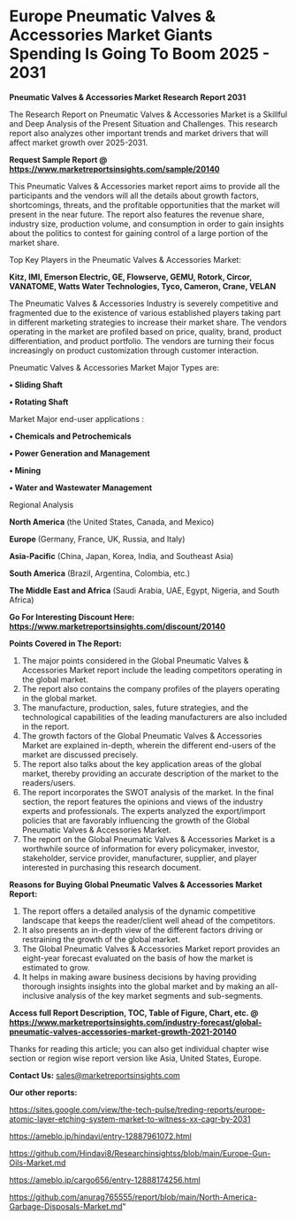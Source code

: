 # Europe Pneumatic Valves & Accessories Market Giants Spending Is Going To Boom 2025 - 2031

<strong>Pneumatic Valves & Accessories Market Research Report 2031</strong>

The Research Report on Pneumatic Valves & Accessories Market is a Skillful and Deep Analysis of the Present Situation and Challenges. This research report also analyzes other important trends and market drivers that will affect market growth over 2025-2031.

<strong>Request Sample Report @ <a href=https://www.marketreportsinsights.com/sample/20140>https://www.marketreportsinsights.com/sample/20140</a></strong>

This Pneumatic Valves & Accessories market report aims to provide all the participants and the vendors will all the details about growth factors, shortcomings, threats, and the profitable opportunities that the market will present in the near future. The report also features the revenue share, industry size, production volume, and consumption in order to gain insights about the politics to contest for gaining control of a large portion of the market share.

Top Key Players in the Pneumatic Valves & Accessories Market:

<strong>Kitz, IMI, Emerson Electric, GE, Flowserve, GEMU, Rotork, Circor, VANATOME, Watts Water Technologies, Tyco, Cameron, Crane, VELAN</strong>

The Pneumatic Valves & Accessories Industry is severely competitive and fragmented due to the existence of various established players taking part in different marketing strategies to increase their market share. The vendors operating in the market are profiled based on price, quality, brand, product differentiation, and product portfolio. The vendors are turning their focus increasingly on product customization through customer interaction.

Pneumatic Valves & Accessories Market Major Types are:

<strong>• Sliding Shaft

• Rotating Shaft</strong>

Market Major end-user applications :

<strong>• Chemicals and Petrochemicals

• Power Generation and Management

• Mining

• Water and Wastewater Management</strong>

Regional Analysis

</u><strong><b>North America</b></strong> (the United States, Canada, and Mexico)

<strong><b>Europe </b></strong>(Germany, France, UK, Russia, and Italy)

<strong><b>Asia-Pacific</b></strong> (China, Japan, Korea, India, and Southeast Asia)

<strong><b>South America</b></strong> (Brazil, Argentina, Colombia, etc.)

<strong><b>The Middle East and Africa</b></strong> (Saudi Arabia, UAE, Egypt, Nigeria, and South Africa)

<strong>Go For Interesting Discount Here: <a href=https://www.marketreportsinsights.com/discount/20140>https://www.marketreportsinsights.com/discount/20140</a></strong>

<strong>Points Covered in The Report:</strong>
<ol>
  <li>The major points considered in the Global Pneumatic Valves & Accessories Market report include the leading competitors operating in the global market.</li>
  <li>The report also contains the company profiles of the players operating in the global market.</li>
  <li>The manufacture, production, sales, future strategies, and the technological capabilities of the leading manufacturers are also included in the report.</li>
  <li>The growth factors of the Global Pneumatic Valves & Accessories Market are explained in-depth, wherein the different end-users of the market are discussed precisely.</li>
  <li>The report also talks about the key application areas of the global market, thereby providing an accurate description of the market to the readers/users.</li>
  <li>The report incorporates the SWOT analysis of the market. In the final section, the report features the opinions and views of the industry experts and professionals. The experts analyzed the export/import policies that are favorably influencing the growth of the Global Pneumatic Valves & Accessories Market.</li>
  <li>The report on the Global Pneumatic Valves & Accessories Market is a worthwhile source of information for every policymaker, investor, stakeholder, service provider, manufacturer, supplier, and player interested in purchasing this research document.</li>
</ol>
<strong>Reasons for Buying Global Pneumatic Valves & Accessories Market Report:</strong>

<ol>
  <li>The report offers a detailed analysis of the dynamic competitive landscape that keeps the reader/client well ahead of the competitors.</li>
  <li>It also presents an in-depth view of the different factors driving or restraining the growth of the global market.</li>
  <li>The Global Pneumatic Valves & Accessories Market report provides an eight-year forecast evaluated on the basis of how the market is estimated to grow.</li>
  <li>It helps in making aware business decisions by having providing thorough insights insights into the global market and by making an all-inclusive analysis of the key market segments and sub-segments.</li>
</ol>
<strong>Access full Report Description, TOC, Table of Figure, Chart, etc. @ <a href=https://www.marketreportsinsights.com/industry-forecast/global-pneumatic-valves-accessories-market-growth-2021-20140>https://www.marketreportsinsights.com/industry-forecast/global-pneumatic-valves-accessories-market-growth-2021-20140</a></strong>


Thanks for reading this article; you can also get individual chapter wise section or region wise report version like Asia, United States, Europe.

<strong>Contact Us:</strong>
sales@marketreportsinsights.com

<strong>Our other reports:</strong>

<a href=https://sites.google.com/view/the-tech-pulse/treding-reports/europe-atomic-layer-etching-system-market-to-witness-xx-cagr-by-2031>https://sites.google.com/view/the-tech-pulse/treding-reports/europe-atomic-layer-etching-system-market-to-witness-xx-cagr-by-2031</a>

<a href=https://ameblo.jp/hindavi/entry-12887961072.html>https://ameblo.jp/hindavi/entry-12887961072.html</a>

<a href=https://github.com/Hindavi8/Researchinsightss/blob/main/Europe-Gun-Oils-Market.md>https://github.com/Hindavi8/Researchinsightss/blob/main/Europe-Gun-Oils-Market.md</a>

<a href=https://ameblo.jp/cargo656/entry-12888174256.html>https://ameblo.jp/cargo656/entry-12888174256.html</a>

<a href=https://github.com/anurag765555/report/blob/main/North-America-Garbage-Disposals-Market.md>https://github.com/anurag765555/report/blob/main/North-America-Garbage-Disposals-Market.md</a>"
